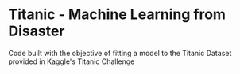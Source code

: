 # Titanic - Machine Learning from Disaster

Code built with the objective of fitting a model to the Titanic Dataset provided in Kaggle's Titanic Challenge
